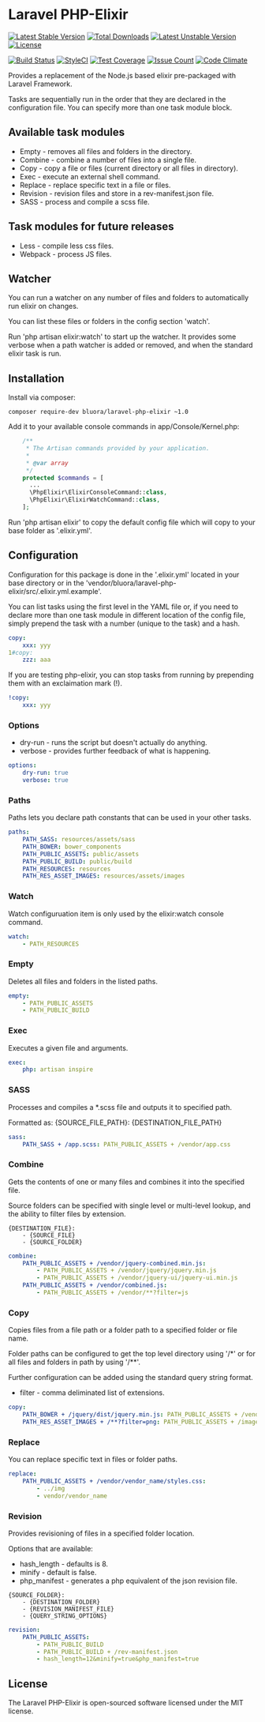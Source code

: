 # Laravel PHP-Elixir

[![Latest Stable Version](https://poser.pugx.org/bluora/laravel-php-elixir/v/stable.svg)](https://packagist.org/packages/bluora/laravel-php-elixir) [![Total Downloads](https://poser.pugx.org/bluora/laravel-php-elixir/downloads.svg)](https://packagist.org/packages/bluora/laravel-php-elixir) [![Latest Unstable Version](https://poser.pugx.org/bluora/laravel-php-elixir/v/unstable.svg)](https://packagist.org/packages/bluora/laravel-php-elixir) [![License](https://poser.pugx.org/bluora/laravel-php-elixir/license.svg)](https://packagist.org/packages/bluora/laravel-php-elixir)

[![Build Status](https://travis-ci.org/bluora/laravel-php-elixir.svg?branch=master)](https://travis-ci.org/bluora/laravel-php-elixir) [![StyleCI](https://styleci.io/repos/69619219/shield?branch=master)](https://styleci.io/repos/69619219) [![Test Coverage](https://codeclimate.com/github/bluora/laravel-php-elixir/badges/coverage.svg)](https://codeclimate.com/github/bluora/laravel-php-elixir/coverage) [![Issue Count](https://codeclimate.com/github/bluora/laravel-php-elixir/badges/issue_count.svg)](https://codeclimate.com/github/bluora/laravel-php-elixir) [![Code Climate](https://codeclimate.com/github/bluora/laravel-php-elixir/badges/gpa.svg)](https://codeclimate.com/github/bluora/laravel-php-elixir) 

Provides a replacement of the Node.js based elixir pre-packaged with Laravel Framework.

Tasks are sequentially run in the order that they are declared in the configuration file. You can specify more than one task module block.

## Available task modules

* Empty - removes all files and folders in the directory.
* Combine - combine a number of files into a single file.
* Copy - copy a file or files (current directory or all files in directory).
* Exec - execute an external shell command.
* Replace - replace specific text in a file or files.
* Revision - revision files and store in a rev-manifest.json file.
* SASS - process and compile a scss file.

## Task modules for future releases

* Less - compile less css files.
* Webpack - process JS files.

## Watcher

You can run a watcher on any number of files and folders to automatically run elixir on changes.

You can list these files or folders in the config section 'watch'. 

Run 'php artisan elixir:watch' to start up the watcher. It provides some verbose when a path watcher is added or removed, and when the standard elixir task is run.

## Installation

Install via composer:

`composer require-dev bluora/laravel-php-elixir ~1.0`

Add it to your available console commands in app/Console/Kernel.php:

```php
    /**
     * The Artisan commands provided by your application.
     *
     * @var array
     */
    protected $commands = [
      ...
      \PhpElixir\ElixirConsoleCommand::class,
      \PhpElixir\ElixirWatchCommand::class,
    ];
```

Run  'php artisan elixir' to copy the default config file which will copy to your base folder as '.elixir.yml'.

## Configuration

Configuration for this package is done in the '.elixir.yml' located in your base directory or in the 'vendor/bluora/laravel-php-elixir/src/.elixir.yml.example'.

You can list tasks using the first level in the YAML file or, if you need to declare more than one task module in different location of the config file, simply prepend the task with a number (unique to the task) and a hash.

```yaml
copy:
    xxx: yyy
1#copy:
    zzz: aaa
```

If you are testing php-elixir, you can stop tasks from running by prepending them with an exclaimation mark (!).

```yaml
!copy:
    xxx: yyy
```

### Options

* dry-run - runs the script but doesn't actually do anything.
* verbose - provides further feedback of what is happening.

```yaml
options:
    dry-run: true
    verbose: true
```
### Paths

Paths lets you declare path constants that can be used in your other tasks.

```yaml
paths:
    PATH_SASS: resources/assets/sass
    PATH_BOWER: bower_components
    PATH_PUBLIC_ASSETS: public/assets
    PATH_PUBLIC_BUILD: public/build
    PATH_RESOURCES: resources
    PATH_RES_ASSET_IMAGES: resources/assets/images
```

### Watch

Watch configuruation item is only used by the elixir:watch console command.

```yaml
watch:
    - PATH_RESOURCES
```

### Empty

Deletes all files and folders in the listed paths.

```yaml
empty:
    - PATH_PUBLIC_ASSETS
    - PATH_PUBLIC_BUILD
```

### Exec

Executes a given file and arguments.

```yaml
exec:
    php: artisan inspire
```

### SASS

Processes and compiles a *.scss file and outputs it to specified path.

Formatted as: {SOURCE_FILE_PATH}: {DESTINATION_FILE_PATH}

```yaml
sass:
    PATH_SASS + /app.scss: PATH_PUBLIC_ASSETS + /vendor/app.css
```

### Combine

Gets the contents of one or many files and combines it into the specified file.

Source folders can be specified with single level or multi-level lookup, and the ability to filter files by extension.

```
{DESTINATION_FILE}:
    - {SOURCE_FILE}
    - {SOURCE_FOLDER}
```

```yaml
combine:
    PATH_PUBLIC_ASSETS + /vendor/jquery-combined.min.js:
        - PATH_PUBLIC_ASSETS + /vendor/jquery/jquery.min.js
        - PATH_PUBLIC_ASSETS + /vendor/jquery-ui/jquery-ui.min.js
    PATH_PUBLIC_ASSETS + /vendor/combined.js:
        - PATH_PUBLIC_ASSETS + /vendor/**?filter=js

```

### Copy

Copies files from a file path or a folder path to a specified folder or file name.

Folder paths can be configured to get the top level directory using '/*' or for all files and folders in path by using '/**'.

Further configuration can be added using the standard query string format.

* filter - comma deliminated list of extensions.

```yaml
copy:
    PATH_BOWER + /jquery/dist/jquery.min.js: PATH_PUBLIC_ASSETS + /vendor/jquery/
    PATH_RES_ASSET_IMAGES + /**?filter=png: PATH_PUBLIC_ASSETS + /images/
```

### Replace

You can replace specific text in files or folder paths.

```yaml
replace:
    PATH_PUBLIC_ASSETS + /vendor/vendor_name/styles.css:
        - ../img
        - vendor/vendor_name
```

### Revision

Provides revisioning of files in a specified folder location.

Options that are available:

* hash_length - defaults is 8.
* minify - default is false.
* php_manifest - generates a php equivalent of the json revision file.

```
{SOURCE_FOLDER}:
    - {DESTINATION_FOLDER}
    - {REVISION_MANIFEST_FILE}
    - {QUERY_STRING_OPTIONS}
```

```yaml
revision:
    PATH_PUBLIC_ASSETS:
        - PATH_PUBLIC_BUILD
        - PATH_PUBLIC_BUILD + /rev-manifest.json
        - hash_length=12&minify=true&php_manifest=true
```

## License

The Laravel PHP-Elixir is open-sourced software licensed under the MIT license.

